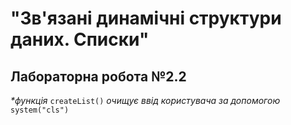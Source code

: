 # "Зв'язані динамічні структури даних. Списки"
## Лабораторна робота №2.2
<em>*функція</em> <code>createList()</code> <em>очищує ввід користувача за допомогою</em> <code>system("cls")</code>

